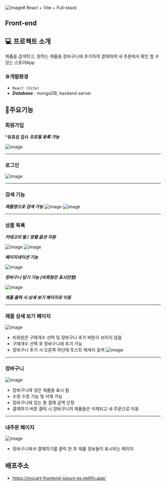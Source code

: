 ![image](https://github.com/joeuni-ex/React-myCart-Frontend/assets/141595215/38251111-5afd-4d5f-8a77-f96a6fbc8dba)# React + Vite + Full-stack
## Front-end

## 💻 프로젝트 소개
제품을 검색하고, 원하는 제품을 장바구니에 추가하여 결제하여 내 주문에서 확인 할 수 있는 스토어App 

### ⚙️개발환경
- ` React (Vite) `
- ***Database*** : mongoDB, backend server

## 📌주요기능
### 회원가입

***유효성 검사**
***프로필 등록 가능***

 ![image](https://github.com/joeuni-ex/React-myCart-Frontend/assets/141595215/f4c4dfa6-c546-4be4-bcbf-4396f3871114)

---

### 로그인
 ![image](https://github.com/joeuni-ex/React-myCart-Frontend/assets/141595215/7161fa38-91ff-4c54-a945-63932e31465b)

---

### 검색 기능
 ***제품명으로 검색 가능***
 ![image](https://github.com/joeuni-ex/React-myCart-Frontend/assets/141595215/abb5d5d3-37a9-485b-a319-9382bfcc6c27)
 ![image](https://github.com/joeuni-ex/React-myCart-Frontend/assets/141595215/0d1beb51-629d-439e-b674-11fbfdd467f5)

---

### 상품 목록 
***카테고리 별 / 정렬 옵션 지원***
  
![image](https://github.com/joeuni-ex/React-myCart-Frontend/assets/141595215/1a57b1ee-f307-4fb7-8a4b-d3171953caa5)
![image](https://github.com/joeuni-ex/React-myCart-Frontend/assets/141595215/4d808c50-5b57-4439-a42a-9d465e46ca42)

***페이지네이션 기능***
  
![image](https://github.com/joeuni-ex/React-myCart-Frontend/assets/141595215/27581ed6-7474-4374-a733-21a8fcd3e2d5)

***장바구니 담기 기능 (비회원은 표시안함)***

![image](https://github.com/joeuni-ex/React-myCart-Frontend/assets/141595215/211e2b94-75e7-4920-8391-11baa6078cc1)

***제품 클릭 시 상세 보기 페이지로 이동***

---

### 제품 상세 보기 페이지
![image](https://github.com/joeuni-ex/React-myCart-Frontend/assets/141595215/15ee251e-a792-4191-9a7b-a3f8676ad9cf)
- 비회원은 구매개수 선택 및 장바구니 추가 버튼이 보이지 않음
- 구매개수 선택 후 장바구니에 추가 가능
- 장바구니 추가 시 오른쪽 하단에 토스트 메세지 출력
![image](https://github.com/joeuni-ex/React-myCart-Frontend/assets/141595215/fb85628f-19e8-4a03-9b25-8aa9c580e0d6)

---

 ### 장바구니 
![image](https://github.com/joeuni-ex/React-myCart-Frontend/assets/141595215/f0098f98-2bb1-43c6-a75b-3418c841b7ca)
 - 장바구니에 넣은 제품들 표시 됨
 - 수량 수정 가능 및 삭제 가능
 - 장바구니에 있는 총 결제 금액 산정
 - 결제하기 버튼 클릭 시 장바구니의 제품들은 삭제되고 내 주문으로 이동
   
---

 ### 내주문 페이지
![image](https://github.com/joeuni-ex/React-myCart-Frontend/assets/141595215/cc33918a-1f54-405e-b652-37a7fd2372e0)
 - 장바구니에서 결제하기를 클릭 한 후 제품 정보들이 표시되는 페이지 



## 배포주소
- https://mycart-frontend-joeuni-ex.netlify.app/  
